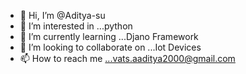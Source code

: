 - 👋 Hi, I’m @Aditya-su
- 👀 I’m interested in ...python
- 🌱 I’m currently learning ...Djano Framework
- 💞️ I’m looking to collaborate on ...Iot Devices
- 📫 How to reach me ...vats.aaditya2000@gmail.com 

<!---
Aditya-su/Aditya-su is a ✨ special ✨ repository because its `README.md` (this file) appears on your GitHub profile.
You can click the Preview link to take a look at your changes.
--->
